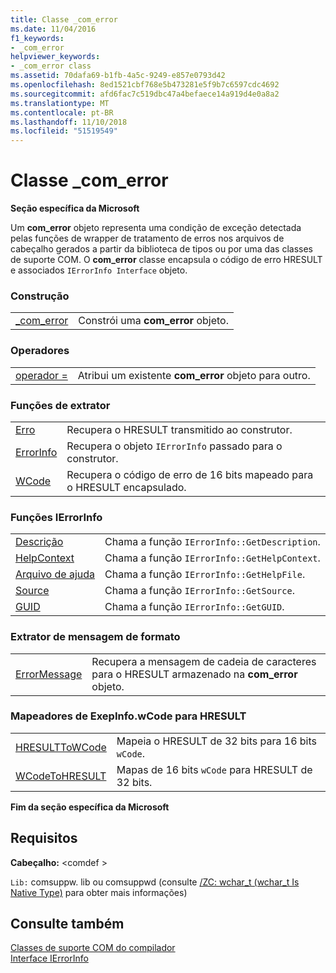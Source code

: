 ```yaml
---
title: Classe _com_error
ms.date: 11/04/2016
f1_keywords:
- _com_error
helpviewer_keywords:
- _com_error class
ms.assetid: 70dafa69-b1fb-4a5c-9249-e857e0793d42
ms.openlocfilehash: 8ed1521cbf768e5b473281e5f9b7c6597cdc4692
ms.sourcegitcommit: afd6fac7c519dbc47a4befaece14a919d4e0a8a2
ms.translationtype: MT
ms.contentlocale: pt-BR
ms.lasthandoff: 11/10/2018
ms.locfileid: "51519549"
---
```

# <a name="comerror-class"></a>Classe _com_error

**Seção específica da Microsoft**

Um **com_error** objeto representa uma condição de exceção detectada pelas funções de wrapper de tratamento de erros nos arquivos de cabeçalho gerados a partir da biblioteca de tipos ou por uma das classes de suporte COM. O **com_error** classe encapsula o código de erro HRESULT e associados `IErrorInfo Interface` objeto.

### <a name="construction"></a>Construção

|||
|-|-|
|[_com_error](../cpp/com-error-com-error.md)|Constrói uma **com_error** objeto.|

### <a name="operators"></a>Operadores

|||
|-|-|
|[operador =](../cpp/com-error-operator-equal.md)|Atribui um existente **com_error** objeto para outro.|

### <a name="extractor-functions"></a>Funções de extrator

|||
|-|-|
|[Erro](../cpp/com-error-error.md)|Recupera o HRESULT transmitido ao construtor.|
|[ErrorInfo](../cpp/com-error-errorinfo.md)|Recupera o objeto `IErrorInfo` passado para o construtor.|
|[WCode](../cpp/com-error-wcode.md)|Recupera o código de erro de 16 bits mapeado para o HRESULT encapsulado.|

### <a name="ierrorinfo-functions"></a>Funções IErrorInfo

|||
|-|-|
|[Descrição](../cpp/com-error-description.md)|Chama a função `IErrorInfo::GetDescription`.|
|[HelpContext](../cpp/com-error-helpcontext.md)|Chama a função `IErrorInfo::GetHelpContext`.|
|[Arquivo de ajuda](../cpp/com-error-helpfile.md)|Chama a função `IErrorInfo::GetHelpFile`.|
|[Source](../cpp/com-error-source.md)|Chama a função `IErrorInfo::GetSource`.|
|[GUID](../cpp/com-error-guid.md)|Chama a função `IErrorInfo::GetGUID`.|

### <a name="format-message-extractor"></a>Extrator de mensagem de formato

|||
|-|-|
|[ErrorMessage](../cpp/com-error-errormessage.md)|Recupera a mensagem de cadeia de caracteres para o HRESULT armazenado na **com_error** objeto.|

### <a name="exepinfowcode-to-hresult-mappers"></a>Mapeadores de ExepInfo.wCode para HRESULT

|||
|-|-|
|[HRESULTToWCode](../cpp/com-error-hresulttowcode.md)|Mapeia o HRESULT de 32 bits para 16 bits `wCode`.|
|[WCodeToHRESULT](../cpp/com-error-wcodetohresult.md)|Mapas de 16 bits `wCode` para HRESULT de 32 bits.|

**Fim da seção específica da Microsoft**

## <a name="requirements"></a>Requisitos

**Cabeçalho:** \<comdef >

`Lib:` comsuppw. lib ou comsuppwd (consulte [/ZC: wchar_t (wchar_t Is Native Type)](../build/reference/zc-wchar-t-wchar-t-is-native-type.md) para obter mais informações)

## <a name="see-also"></a>Consulte também

[Classes de suporte COM do compilador](../cpp/compiler-com-support-classes.md)<br/>
[Interface IErrorInfo](/windows/desktop/api/oaidl/nn-oaidl-ierrorinfo)
